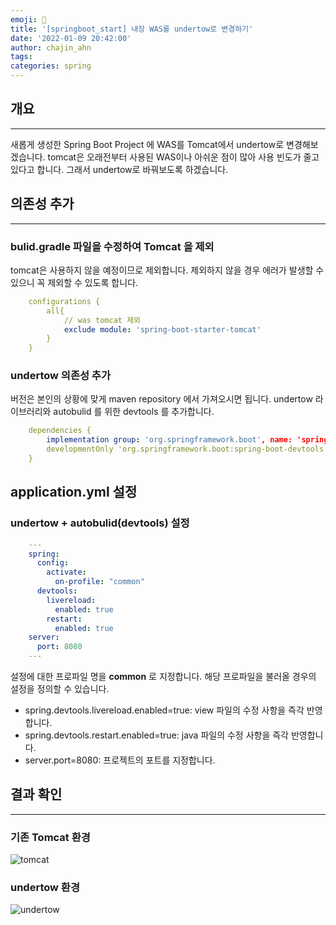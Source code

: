 ```yaml
---
emoji: 👻
title: '[springboot_start] 내장 WAS를 undertow로 변경하기'
date: '2022-01-09 20:42:00'
author: chajin_ahn
tags: 
categories: spring
---
```


## 개요

---

새롭게 생성한 Spring Boot Project 에 WAS를 Tomcat에서 undertow로 변경해보겠습니다. tomcat은 오래전부터 사용된 WAS이나 아쉬운 점이 많아 사용 빈도가 줄고 있다고 합니다. 그래서 undertow로 바꿔보도록 하겠습니다.

## 의존성 추가

---

### bulid.gradle 파일을 수정하여 Tomcat 을 제외

tomcat은 사용하지 않을 예정이므로 제외합니다. 제외하지 않을 경우 에러가 발생할 수 있으니 꼭 제외할 수 있도록 합니다.

```yaml
    configurations {
        all{
            // was tomcat 제외
            exclude module: 'spring-boot-starter-tomcat'
        }
    }
```

### undertow 의존성 추가

버전은 본인의 상황에 맞게 maven repository 에서 가져오시면 됩니다.
undertow 라이브러리와 autobulid 를 위한 devtools 를 추가합니다.

```yaml
    dependencies {
        implementation group: 'org.springframework.boot', name: 'spring-boot-starter-undertow', version: '2.6.3'
        developmentOnly 'org.springframework.boot:spring-boot-devtools'
    }
```

## application.yml 설정

### undertow + autobulid(devtools) 설정

```yaml
    ---
    spring:
      config:
        activate:
          on-profile: "common"
      devtools:
        livereload:
          enabled: true
        restart:
          enabled: true
    server:
      port: 8080
    ---
```

설정에 대한 프로파일 명을 __common__ 로 지정합니다. 해당 프로파일을 불러올 경우의 설정을 정의할 수 있습니다.

- spring.devtools.livereload.enabled=true: view 파일의 수정 사항을 즉각 반영합니다.
- spring.devtools.restart.enabled=true: java 파일의 수정 사항을 즉각 반영합니다.
- server.port=8080: 프로젝트의 포트를 지정합니다.

## 결과 확인

---

### 기존 Tomcat 환경

![tomcat](31-tomcat.png)

### undertow 환경

![undertow](32-undertow.png)

```toc
```
